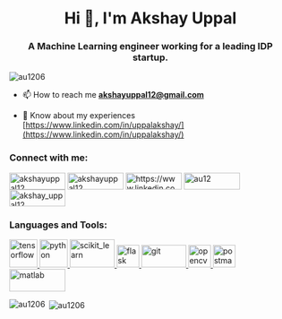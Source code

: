

<!--
**au1206/au1206** is a ✨ _special_ ✨ repository because its `README.md` (this file) appears on your GitHub profile.

Here are some ideas to get you started:

- 🔭 I’m currently working on ...
- 🌱 I’m currently learning ...
- 👯 I’m looking to collaborate on ...
- 🤔 I’m looking for help with ...
- 💬 Ask me about ...
- 📫 How to reach me: ...
- 😄 Pronouns: ...
- ⚡ Fun fact: ...
-->

<h1 align="center">Hi 👋, I'm Akshay Uppal</h1>
<h3 align="center">A Machine Learning engineer working for a leading IDP startup.</h3>

<p align="left"> <img src="https://komarev.com/ghpvc/?username=au1206&label=Profile%20views&color=0e75b6&style=flat" alt="au1206" /> </p>

- 📫 How to reach me **akshayuppal12@gmail.com**

- 📄 Know about my experiences [https://www.linkedin.com/in/uppalakshay/](https://www.linkedin.com/in/uppalakshay/)

<h3 align="left">Connect with me:</h3>
<p align="left">
<a href="mailto:akshayuppal12@gmail.com"><img align="center" src="https://img.shields.io/badge/Gmail-EA4335?style=for-the-badge&logo=Gmail&logoColor=white" alt="akshayuppal12" height="30" width="100"/></a>
<a href="https://twitter.com/akshayuppal12" target="blank"><img align="center" src="https://img.shields.io/badge/Twitter-1DA1F2?style=for-the-badge&logo=Twitter&logoColor=white" alt="akshayuppal12" height="30" width="100" /></a>
<a href="https://www.linkedin.com/in/uppalakshay/" target="blank"><img align="center" src="https://img.shields.io/badge/Linkedin-0A66C2?style=for-the-badge&logo=Linkedin&logoColor=white" alt="https://www.linkedin.com/in/uppalakshay/" height="30" width="100" /></a>
<a href="https://kaggle.com/au12" target="blank"><img align="center" src="https://img.shields.io/badge/Kaggle-FFFFFF?style=for-the-badge&logo=kaggle&logoColor=blue" alt="au12" height="30" width="100" /></a>
<a href="https://instagram.com/akshay_uppal12" target="blank"><img align="center" src="https://img.shields.io/badge/Instagram-E4405F?style=for-the-badge&logo=instagram&logoColor=white" alt="akshay_uppal12" height="30" width="100" /></a>
</p>



<h3 align="left">Languages and Tools:</h3>

<p align="left"> 
<a href="https://www.tensorflow.org" target="_blank"> <img src="https://media.giphy.com/media/SU2ic3wTfuC6JhD1lA/giphy.gif" alt="tensorflow" width="50" height="50"/> </a> 
<a href="https://www.python.org" target="_blank"> <img src="https://media.giphy.com/media/LMt9638dO8dftAjtco/giphy.gif" alt="python" width="50" height="50"/> </a> <a href="https://scikit-learn.org/" target="_blank"><img src="https://upload.wikimedia.org/wikipedia/commons/0/05/Scikit_learn_logo_small.svg" alt="scikit_learn" width="80" height="50"/> </a> 
<a href="https://flask.palletsprojects.com/" target="_blank"> <img src="https://www.vectorlogo.zone/logos/pocoo_flask/pocoo_flask-icon.svg" alt="flask" width="40" height="40"/> </a> 
<a href="https://git-scm.com/" target="_blank"> <img src="https://media.giphy.com/media/kH1DBkPNyZPOk0BxrM/giphy.gif" alt="git" width="80" height="40"/> </a> 
<a href="https://opencv.org/" target="_blank"> <img src="https://www.vectorlogo.zone/logos/opencv/opencv-icon.svg" alt="opencv" width="40" height="40"/> </a> 
<a href="https://postman.com" target="_blank"> <img src="https://www.vectorlogo.zone/logos/getpostman/getpostman-icon.svg" alt="postman" width="40" height="40"/> </a> 
<a href="https://www.mathworks.com/" target="_blank"> <img src="https://img.shields.io/badge/MATLAB-800000?style=flat-square&logo=MathWorks&logoColor=white" alt="matlab" width="100" height="40"/> </a>  
</p>



<p><img align="left" src="https://github-readme-stats.vercel.app/api/top-langs?username=au1206&show_icons=true&theme=tokyonight" alt="au1206" /></p>

<p>&nbsp;<img align="center" src="https://github-readme-stats.vercel.app/api?username=au1206&show_icons=true&theme=tokyonight" alt="au1206" /></p>
